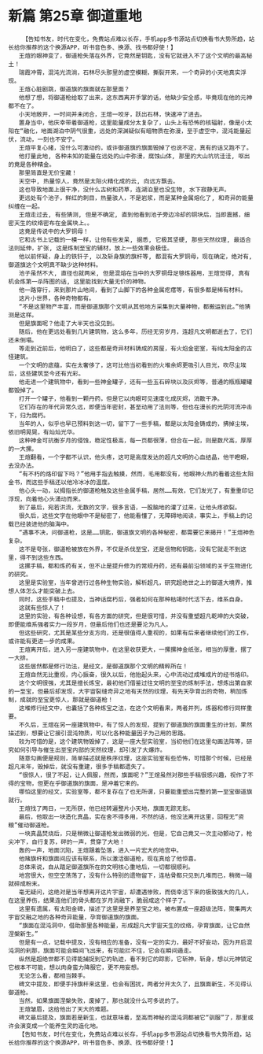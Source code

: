 # 新篇 第25章 御道重地
        【告知书友，时代在变化，免费站点难以长存，手机app多书源站点切换看书大势所趋，站长给你推荐的这个换源APP，听书音色多、换源、找书都好使！】
       王煊的眼神变了，御道枪失落在外界，它竟然是钥匙，没有它就进入不了这个文明的最高秘土！
       瑞霞冲霄，混沌光流淌，石林尽头那里的虚空模糊，撕裂开来，一个奇异的小天地真实浮现。
       王煊心脏剧跳，御道旗的旗面就在那里面？
       他想了想，将御道枪给取了出来，这东西离开手掌的话，他缺少安全感，毕竟现在他的元神都不在了。
       小天地敞开，一时间并未闭合，王煊一咬牙，跃出石林，快速冲了进去。
       置身当中，他庆幸带着御道枪，这里能量成分太复杂了，山头上有恐怖的核辐射，像是小太阳在“融化，地面湖泊中阴气很重，远处的深渊疑似有暗物质在弥漫，至于虚空中，混沌能量起伏，流动，一刻也不安宁。
       王煊平复心绪，没什么可激动的，或许御道旗的旗面毁掉了也说不定，真有的话又跑不了。
       他打量此地, 各种未知的能量在远处的山中弥漫，腐蚀山体, 那里的大山坑坑洼洼, 呕出的竟是各种精金。
       那里简直是无价宝藏！
       天空中, 热量惊人，竟然是太阳火精化成的云, 向远方飘去。
       这也导致地面上很干净，没什么古树和药草，连湖泊里也没生物, 水下寂静无声。
       更远处有个池子，鲜红的刺目，热量骇人，不是岩浆，而是某种金属熔化了, 和奇异的能量纠缠在一起。
       王煊走过去, 有些猜测, 但是不确定, 直到他看到池子旁边冷却的铜块后，当即震撼，细密天生的纹络密布在金属块上。。
       这竟是传说中的大罗铜母！
       它和古书上记载的一模一样，让他有些发呆, 据悉, 它极其坚硬, 那些天然纹理, 最适合法则延伸，扩张, 这是炼制至宝的辅材，放上一些效果会极佳。
       他以前怀疑，身上的铁钎子, 以及斩身旗的旗杆等, 都混有大罗铜母，现在确定，绝对有, 御道旗这个文明真不缺少这种材料。
       池子虽然不大, 直径也就两米, 但是混熔在当中的大罗铜母足够炼器用，王煊觉得, 真有机会炼第一杀阵图的话, 这里能找到大量无价的神物。
       他一路穿行，来到那片山地间，看到了山脚下的各种金属疙瘩等，有很多都是稀有材料。
       这片小世界，各种奇物都有。
       “不是这里物产丰富，而是御道旗那个文明从其他地方采集到大量神物，都搬运到此。”他猜测是这样。
       但是旗面呢？他走了大半天也没见到。
       随后，他在更远处看到几片建筑物，这么多年，历经无穷岁月，连超凡文明都逝去了，它们还未倒塌。
       等走到近前后，他明白了，这些都是奇异材料铸成的房屋，有火焰金密室，有纯太阳金的古怪建筑。
       一个文明的底蕴，实在太奢侈了，这可比他当初看到的火堆余烬更吸引人目光，吹尽尘埃后，这些建筑至今还有光彩。
       他走进一个建筑物中，看到一些神金罐子，还有一些玉石碎块以及灰烬等，普通的瓶瓶罐罐都毁掉了。
       打开一个罐子，他看到一颗丹药，但是它以肉眼可见速度化成灰烬，消散干净。
       它们存在的年代异常久远，即便当年密封，甚至动用了法则等，但也在漫长的光阴河流冲击下，归为腐朽。
       当年的人，似乎也早已预料到这一切，留下了一些手稿，都是以太阳金铸成的，拂掉尘埃，依旧明晃晃，有灿灿光华。
       这种神金可抗衡岁月的侵蚀，稳定性极高，每一页都很薄，但合在一起，则是数尺高，厚厚的一大摞。
       王煊翻看，一个字都不认识，他头疼，这可是高度发达的超凡文明的心血结晶，他干瞪眼，去没办法。
       “有不朽的烙印留下吗？”他用手指去触摸，然而，毛用都没有，他眼神火热的看着这些太阳金书，而这些手稿还以他冷冰冰的温度。
       他心头一动，以拇指长的御道枪触及这些金属手稿，居然……有效，它们发光了，有重重印记浮现，向着他心头涌动而来。
       到了最后，宛若洪流，无数的文字，很多言语，一股脑地的灌了过来，让他头疼欲裂。
       很久后，这些文字在他眼中不是秘密了，他能看懂了，无障碍地阅读，事实上，手稿上的记载已经装进他的脑海中。
       “遇事不决，问御道枪，这是……钥匙，御道旗文明的各种秘密，都需要它来揭开！”王煊神色复杂。
       这不是夸张，御道枪被放在外界，不仅是杀伐至宝，还是信物和钥匙，没有它就走不到这里，得不到这些东西。
       这摞手稿，都和炼药有关，但不止是提升修为的常规丹药，还有最前沿领域的关于生物进化的研究。
       这里是实验室，当年曾进行过各种生物实验，解析超凡，研究超绝世之上的御道大境界，推想人体怎么才能突破上去。
       同时，这些手稿中也提及，当神话腐朽后，强者如何在那种枯竭时代活下去，维系自身。
       这就有些惊人了！
       这里的实验，有各种设想，有各方面的研究，但是很可惜，并没有重塑超凡乾坤的大突破，即便能维系强者实力一段岁月，但最后他们也还是要沦为凡人。
       但这些研究，尤其是某些分支方向，还是很值得人重视的，如果有后来者继续他们的工作，或许能有更进一步的成果。
       王煊离开后，进入另一座建筑物中，在这里收获更大，一摞摞神金纸张，相当的厚重，摆了一大排。
       这些居然都是修行功法，是经文，是御道旗那个文明的精粹所在！
       王煊自然无比重视，内心振奋，很久以后，他抬起头来，心中流动过成堆成片的经书烙印。
       这个文明很强，尤其是擅长炼宝，最初他们借鉴过往文明的至宝的炼制手法，想炼出第自家的一至宝，但最后却发现，大宇宙裂缝奇异之地有天然的纹理，有先天孕育出的奇物，稍加炼制，成就的至宝更惊人，那就是御道枪！
       这堆修行经文中，也囊括了各种炼宝之法，在这个文明看来，两者并列，炼器和修行同样重要。
       不久后，王煊在另一座建筑物中，有了惊人的发现，提到了御道旗的旗面重生的计划，果然描述到，想要让它接引混沌物质，可以化各种能量因子为己用的思路。
       较为可惜的是，这个建筑物毁掉了，这是一座大型实验室，当初他们在这里勾画法阵等，研究如何引导与催生出至宝内部的天然纹理，却引发了大爆炸。
       随意勾画便是规则，简单描述就是秩序纹理，这座实验室有些恐怖，可惜那个时候，已经是超凡末年，毁掉后，就没有重建，很多手稿都遗失了。
       “很惊人，很了不起，让人佩服，然而，旗面呢？”王煊虽然对那些手稿很感兴趣，视作了不得的宝物，但更在乎御道旗的旗面，是冲着它来的。
       哪怕这里的经文，实验室等，都不复存在了也无所谓，只要能重塑出完整的第一至宝御道旗就行。
       王煊找了两日，一无所获，他已经转遍整片小天地，旗面无踪无影。
       最后，他取出一块造化真晶，实在舍不得多用，不然的话，他没法离开这里，回程无“资粮”催动御道枪。
       一块真晶焚烧后，只是稍微让御道枪发出微弱的光，但是，它自己竟又一次主动颤动了，枪尖冲下，自行复苏，砰的一声，贯穿了大地！
       轰的一声，地面沉陷，王煊跟着坠落，进入一片宏大的地宫中。
       他赌旗杆和旗面间应该有联系，所以激活御道枪，现在真给了他惊喜。
       总体来说，自从踏足御道旗所在的文明核心重地后，一切都很顺利。
       地宫很大，但空空荡荡了，没有什么特别的遗物留下，连枯骨都只见到几堆而已，稍微一碰就碎成粉末。
       毫无疑问，这绝对是当年想离开这片宇宙，却遭遇惨败，而侥幸活下来的极致强大的几人，在这里养伤，结果连他们的骨头都在岁月消融下，脆弱成这个样子了。
       这里有遗属，有太阳金碑，描述了这里是是养至宝之地，被布置成一座超级法阵，聚集两大宇宙交融之地的各种奇异能量，孕育御道旗的旗面。
       “旗面在混沌洞中，借助那里各种能量，形成超凡大宇宙天生的纹络，孕育旗面，让它自然涅槃新生。”
       但是有一点，记载中提及，没有相应的准备，没有一定的实力，最好不好妄动，因为开启混沌洞的刹那，旗面可能会瞬间飞出来，有可能拦不住，它会在瞬间遁走。
       纵然是超绝世都不见得能捕捉到它的轨迹，看不到它的踪影，它斩神，斩身，想以元神锁定它根本不可能，想以肉身蛮力降服它，更不用妄想。
       无论怎么看，都相当棘手。
       碑文中提及，即便手持旗杆来这里，也会有困扰，两者分开太久了，且旗面新生，不见得认御道枪。
       当然，如果旗面涅槃失败，废掉了，那也就没什么可多说的了。
       王煊皱眉，这给他出了天大的难题。
       碑文最后提及，旗面若是新生，也就意味着，至高而神秘的混沌洞都被它“驯服”了，那里或许会演变成一个能养生灵的造化地。
       【告知书友，时代在变化，免费站点难以长存，手机app多书源站点切换看书大势所趋，站长给你推荐的这个换源APP，听书音色多、换源、找书都好使！】